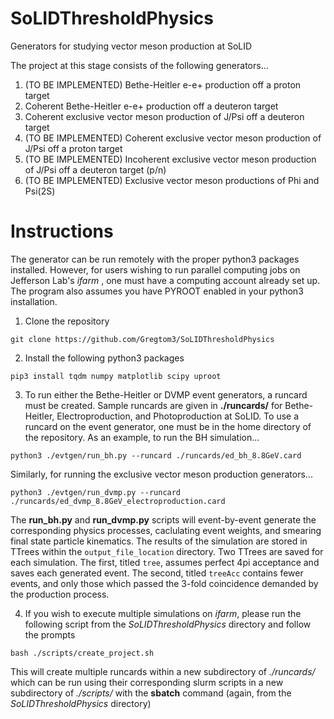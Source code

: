 # SoLIDThresholdPhysics
Generators for studying vector meson production at SoLID

The project at this stage consists of the following generators...

1. (TO BE IMPLEMENTED) Bethe-Heitler e-e+ production off a proton target
2. Coherent Bethe-Heitler e-e+ production off a deuteron target
3. Coherent exclusive vector meson production of J/Psi off a deuteron target
4. (TO BE IMPLEMENTED) Coherent exclusive vector meson production of J/Psi off a proton target
5. (TO BE IMPLEMENTED) Incoherent exclusive vector meson production of J/Psi off a deuteron target (p/n)
6. (TO BE IMPLEMENTED) Exclusive vector meson productions of Phi and Psi(2S)

# Instructions
The generator can be run remotely with the proper python3 packages installed. However, for users wishing to run parallel computing jobs on Jefferson Lab's *ifarm* , one must have a computing account already set up. The program also assumes you have PYROOT enabled in your python3 installation.

1. Clone the repository
```
git clone https://github.com/Gregtom3/SoLIDThresholdPhysics
```
2. Install the following python3 packages
```
pip3 install tqdm numpy matplotlib scipy uproot
```
3. To run either the Bethe-Heitler or DVMP event generators, a runcard must be created. Sample runcards are given in **./runcards/** for Bethe-Heitler, Electroproduction, and Photoproduction at SoLID. To use a runcard on the event generator, one must be in the home directory of the repository. As an example, to run the BH simulation...
```
python3 ./evtgen/run_bh.py --runcard ./runcards/ed_bh_8.8GeV.card
```
Similarly, for running the exclusive vector meson production generators...
```
python3 ./evtgen/run_dvmp.py --runcard ./runcards/ed_dvmp_8.8GeV_electroproduction.card
```
The **run_bh.py** and **run_dvmp.py** scripts will event-by-event generate the corresponding physics processes, caclulating event weights, and smearing final state particle kinematics. The results of the simulation are stored in TTrees within the `output_file_location` directory. Two TTrees are saved for each simulation. The first, titled `tree`, assumes perfect 4pi acceptance and saves each generated event. The second, titled `treeAcc` contains fewer events, and only those which passed the 3-fold coincidence demanded by the production process.

4. If you wish to execute multiple simulations on *ifarm*, please run the following script from the _SoLIDThresholdPhysics_ directory and follow the prompts
```
bash ./scripts/create_project.sh
```
This will create multiple runcards within a new subdirectory of _./runcards/_ which can be run using their corresponding slurm scripts in a new subdirectory of _./scripts/_ with the **sbatch** command (again, from the _SoLIDThresholdPhysics_ directory)
